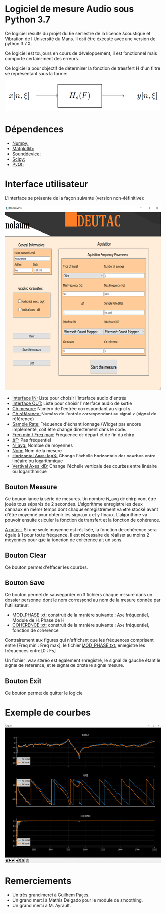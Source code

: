 # Logiciel de mesure Audio sous Python 3.7
Ce logiciel résulte du projet du 6e semestre de la licence Acoustique et Vibration de l'Université du Mans. 
Il doit être éxécuté avec une version de python 3.7.X.

Ce logiciel est toujours en cours de développement, il est fonctionnel mais comporte certainement des erreurs.

Ce logiciel a pour objectif de déterminer la fonction de transfert H d'un filtre se représentant sous la forme:

<img src="https://github.com/Cozipro/Projet_L3/blob/main/images/filtre.PNG"  width="500" height="100" />

# Dépendences
- <ins>Numpy:</ins>
- <ins>Matplotlib:</ins>
- <ins>Sounddevice:</ins>
- <ins>Scipy:</ins>
- <ins>PyQt:</ins>

# Interface utilisateur

L'interface se présente de la façon suivante (version non-définitive):

<img src="https://github.com/Cozipro/Projet_L3/blob/main/images/interface2.PNG"  width="750" height="600" />

- <ins>Interface IN:</ins> Liste pour choisir l'interface audio d'entrée
- <ins>Interface OUT:</ins> Liste pour choisir l'interface audio de sortie
- <ins>Ch mesure:</ins> Numéro de l'entrée correspondant au signal y
- <ins>Ch référence:</ins> Numéro de l'entrée correspondant au signal x (signal de référence)
- <ins>Sample Rate:</ins> Fréquence d'échantillonnage (Widget pas encore implémenté, doit être changé directement dans le code.
- <ins>Freq min / Freq max:</ins> Fréquence de départ et de fin du chirp
- <ins>ΔF:</ins> Pas fréquentiel
- <ins>N_avg:</ins> Nombre de moyennes
- <ins>Nom:</ins> Nom de la mesure
- <ins>Horizontal Axes: logX:</ins> Change l'échelle horizontale des courbes entre linéaire ou logarithmique
- <ins>Vertival Axes: dB:</ins> Change l'échelle verticale des courbes entre linéaire ou logarithmique

## Bouton Measure

Ce bouton lance la série de mesures. Un nombre N_avg de chirp vont être joués tous séparés de 2 secondes. L'algorithme enregistre les deux cannaux en même temps dont chaque enregistrement va être stocké avant d'être moyenné pour obtenir les signaux x et y finaux.
L'algorithme va pouvoir ensuite calculer la fonction de transfert et la fonction de cohérence.

<ins>A noter :</ins> Si une seule moyenne est réalisée, la fonction de cohérence sera égale à 1 pour toute fréquence. Il est nécessaire de réaliser au moins 2 moyennes pour que la fonction de cohérence ait un sens.

## Bouton Clear

Ce bouton permet d'effacer les courbes.

## Bouton Save

Ce bouton permet de sauvegarder en 3 fichiers chaque mesure dans un dossier personnel dont le nom correspond au nom de la mesure donnée par l'utilisateur:

- <ins>MOD_PHASE.txt:</ins> construit de la manière suivante : Axe fréquentiel, Module de H, Phase de H
- <ins>COHERENCE.txt:</ins> construit de la manière suivante : Axe fréquentiel, fonction de coherence

Contrairement aux figures qui n'affichent que les fréquences comprisent entre [Freq min : Freq max], le fichier <ins>MOD_PHASE.txt:</ins> enregistre les fréquences entre [0 : Fs]

Un fichier .wav stéréo est également enregistré, le signal de gauche étant le signal de référence, et le signal de droite le signal mesuré.

## Bouton Exit

Ce bouton permet de quitter le logiciel


# Exemple de courbes

<img src="https://github.com/Cozipro/Projet_L3/blob/main/images/courbes.png"  width="800" height="450" />





# Remerciements
- Un très grand merci à Guilhem Pages.
- Un grand merci à Mathis Delgado pour le module de smoothing.
- Un grand merci à M. Ayrault.
